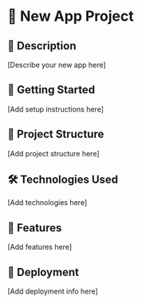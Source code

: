 # 🚀 New App Project

## 📝 Description
[Describe your new app here]

## 🚀 Getting Started
[Add setup instructions here]

## 📁 Project Structure
[Add project structure here]

## 🛠️ Technologies Used
[Add technologies here]

## 📱 Features
[Add features here]

## 🚀 Deployment
[Add deployment info here] 